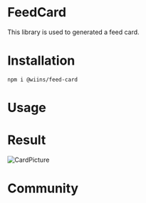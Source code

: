 # FeedCard

This library is used to generated a feed card.

# Installation

```
npm i @wiins/feed-card
```

# Usage

# Result

![CardPicture](https://bafybeicdn6zse3ipuqiqqoddpvumxuor7kljk6zl3cswesmrkdfdbn7c3a.ipfs.dweb.link/Screen%20Shot%202022-05-26%20at%209.39.04%20pm.png)

# Community
